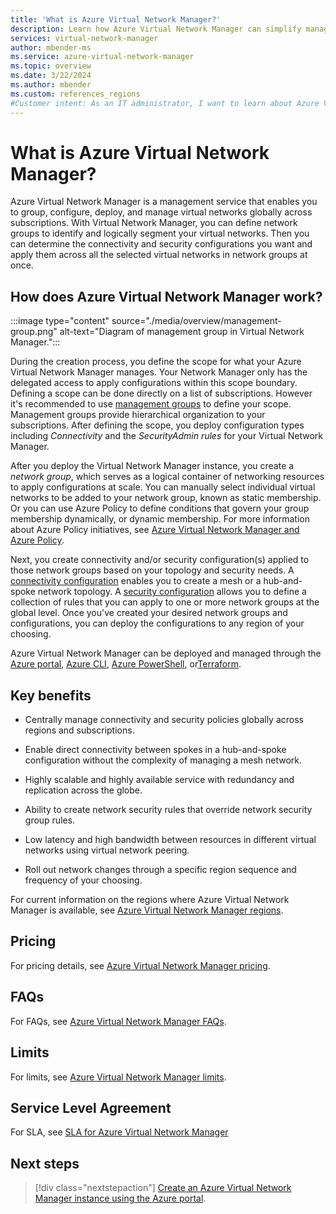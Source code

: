 ```yaml
---
title: 'What is Azure Virtual Network Manager?'
description: Learn how Azure Virtual Network Manager can simplify management and scalability of your virtual networks.
services: virtual-network-manager
author: mbender-ms
ms.service: azure-virtual-network-manager
ms.topic: overview
ms.date: 3/22/2024
ms.author: mbender
ms.custom: references_regions
#Customer intent: As an IT administrator, I want to learn about Azure Virtual Network Manager and what I can use it for.
---
```


# What is Azure Virtual Network Manager?

Azure Virtual Network Manager is a management service that enables you to group, configure, deploy, and manage virtual networks globally across subscriptions. With Virtual Network Manager, you can define network groups to identify and logically segment your virtual networks. Then you can determine the connectivity and security configurations you want and apply them across all the selected virtual networks in network groups at once.

## How does Azure Virtual Network Manager work?

:::image type="content" source="./media/overview/management-group.png" alt-text="Diagram of management group in Virtual Network Manager.":::

During the creation process, you define the scope for what your Azure Virtual Network Manager manages. Your Network Manager only has the delegated access to apply configurations within this scope boundary. Defining a scope can be done directly on a list of subscriptions. However it's recommended to use [management groups](../governance/management-groups/overview.md) to define your scope. Management groups provide hierarchical organization to your subscriptions. After defining the scope, you deploy configuration types including *Connectivity* and the *SecurityAdmin rules* for your Virtual Network Manager.

After you deploy the Virtual Network Manager instance, you create a *network group*, which serves as a logical container of networking resources to apply configurations at scale. You can manually select individual virtual networks to be added to your network group, known as static membership. Or you can use Azure Policy to define conditions that govern your group membership dynamically, or dynamic membership. For more information about Azure Policy initiatives, see [Azure Virtual Network Manager and Azure Policy](concept-network-groups.md#network-groups-and-azure-policy).  

Next, you create connectivity and/or security configuration(s) applied to those network groups based on your topology and security needs. A [connectivity configuration](concept-connectivity-configuration.md) enables you to create a mesh or a hub-and-spoke network topology. A [security configuration](concept-security-admins.md) allows you to define a collection of rules that you can apply to one or more network groups at the global level. Once you've created your desired network groups and configurations, you can deploy the configurations to any region of your choosing.

Azure Virtual Network Manager can be deployed and managed through the [Azure portal](./create-virtual-network-manager-portal.md), [Azure CLI](./create-virtual-network-manager-cli.md), [Azure PowerShell](./create-virtual-network-manager-powershell.md), or[Terraform](./create-virtual-network-manager-terraform.md).

## Key benefits

- Centrally manage connectivity and security policies globally across regions and subscriptions.

- Enable direct connectivity between spokes in a hub-and-spoke configuration without the complexity of managing a mesh network.

- Highly scalable and highly available service with redundancy and replication across the globe.

- Ability to create network security rules that override network security group rules.

- Low latency and high bandwidth between resources in different virtual networks using virtual network peering.

- Roll out network changes through a specific region sequence and frequency of your choosing.

For current information on the regions where Azure Virtual Network Manager is available, see [Azure Virtual Network Manager regions](https://azure.microsoft.com/explore/global-infrastructure/products-by-region/?products=virtual-network-manager).

## Pricing   
For pricing details, see [Azure Virtual Network Manager pricing](https://azure.microsoft.com/pricing/details/virtual-network-manager/).
 
## FAQs  
For FAQs, see [Azure Virtual Network Manager FAQs](faq.md).
 
## Limits  
For limits, see [Azure Virtual Network Manager limits](faq.md#what-are-the-service-limitations-of-azure-virtual-network-manager).

## Service Level Agreement
For SLA, see [SLA for Azure Virtual Network Manager](https://www.microsoft.com/licensing/docs/view/Service-Level-Agreements-SLA-for-Online-Services?lang=1)

## Next steps

> [!div class="nextstepaction"]
> [Create an Azure Virtual Network Manager instance using the Azure portal](create-virtual-network-manager-portal.md).

